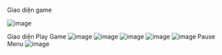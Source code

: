 Giao diện game

![image](https://user-images.githubusercontent.com/44593404/105666738-832ddf80-5f0c-11eb-9432-bc153d859e41.png)

Giao diện Play Game
![image](https://user-images.githubusercontent.com/44593404/105666769-92149200-5f0c-11eb-9a37-9fac782fddf7.png)
![image](https://user-images.githubusercontent.com/44593404/105666800-a5276200-5f0c-11eb-86db-70dad915d60b.png)
![image](https://user-images.githubusercontent.com/44593404/105666808-a8225280-5f0c-11eb-86ef-686fcce1c37f.png)
![image](https://user-images.githubusercontent.com/44593404/105666829-b1abba80-5f0c-11eb-97ea-aa8aeaa12526.png)
![image](https://user-images.githubusercontent.com/44593404/105666838-b4a6ab00-5f0c-11eb-9943-55b73a573901.png)
Pause Menu
![image](https://user-images.githubusercontent.com/44593404/105666781-980a7300-5f0c-11eb-8223-8f48ef35f94b.png)
